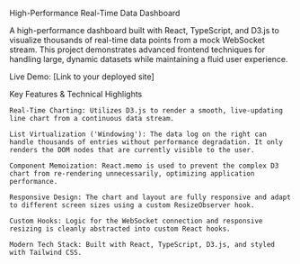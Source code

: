 High-Performance Real-Time Data Dashboard

A high-performance dashboard built with React, TypeScript, and D3.js to visualize thousands of real-time data points from a mock WebSocket stream. This project demonstrates advanced frontend techniques for handling large, dynamic datasets while maintaining a fluid user experience.

Live Demo: [Link to your deployed site] <!--- Add a link here after deploying to a service like Vercel or Netlify -->

<!--- Add a screenshot of your project! -->
Key Features & Technical Highlights

    Real-Time Charting: Utilizes D3.js to render a smooth, live-updating line chart from a continuous data stream.

    List Virtualization ('Windowing'): The data log on the right can handle thousands of entries without performance degradation. It only renders the DOM nodes that are currently visible to the user.

    Component Memoization: React.memo is used to prevent the complex D3 chart from re-rendering unnecessarily, optimizing application performance.

    Responsive Design: The chart and layout are fully responsive and adapt to different screen sizes using a custom ResizeObserver hook.

    Custom Hooks: Logic for the WebSocket connection and responsive resizing is cleanly abstracted into custom React hooks.

    Modern Tech Stack: Built with React, TypeScript, D3.js, and styled with Tailwind CSS.
